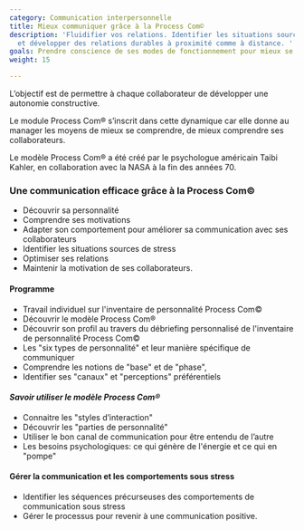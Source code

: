 ```yaml
---
category: Communication interpersonnelle
title: Mieux communiquer grâce à la Process Com©
description: 'Fluidifier vos relations. Identifier les situations source de stress
  et développer des relations durables à proximité comme à distance. '
goals: Prendre conscience de ses modes de fonctionnement pour mieux se connaître
weight: 15

---
```

L’objectif est de permettre à chaque collaborateur de développer une autonomie constructive. 

Le module Process Com® s’inscrit dans cette dynamique car elle donne au manager les moyens de mieux se comprendre, de mieux comprendre ses collaborateurs. 

Le modèle Process Com® a été créé par le psychologue américain Taibi Kahler, en collaboration avec la NASA à la fin des années 70.

### **Une communication efficace grâce à la Process Com©**

* Découvrir sa personnalité
* Comprendre ses motivations
* Adapter son comportement pour améliorer sa communication avec ses collaborateurs
* Identifier les situations sources de stress
* Optimiser ses relations
* Maintenir la motivation de ses collaborateurs.

#### Programme

* Travail individuel sur l'inventaire de personnalité Process Com©
* Découvrir le modèle Process Com®
* Découvrir son profil au travers du débriefing personnalisé de l'inventaire de personnalité Process Com©
* Les "six types de personnalité" et leur manière spécifique de communiquer
* Comprendre les notions de "base" et de "phase", 
* Identifier ses "canaux" et "perceptions" préférentiels

#### _Savoir utiliser le modèle Process Com®_

* Connaitre les "styles d’interaction"
* Découvrir les "parties de personnalité"
* Utiliser le bon canal de communication pour être entendu de l’autre
* Les besoins psychologiques: ce qui génère de l'énergie et ce qui en "pompe"

#### **Gérer la communication et les comportements sous stress**

* Identifier les séquences précurseuses des comportements de communication sous stress
* Gérer le processus pour revenir à une communication positive.
